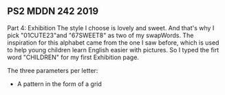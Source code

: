 ## PS2 MDDN 242 2019

Part 4: Exhibition
The style I choose is lovely and sweet. And that's why I pick "01CUTE23"and "67SWEET8" as two of my swapWords. 
The inspiration for this alphabet came from the one I saw before, which is used to help young children learn English easier with pictures. So I typed the firt word "CHILDREN" for my first Exhibition page.

The three parameters per letter:
  * A pattern in the form of a grid
